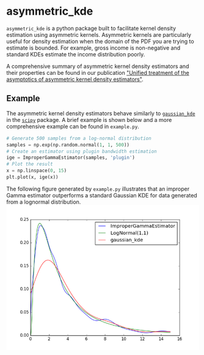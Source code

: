 # asymmetric_kde

`asymmetric_kde` is a python package built to facilitate kernel density estimation using asymmetric kernels. Asymmetric kernels are particularly useful for density estimation when the domain of the PDF you are trying to estimate is bounded. For example, gross income is non-negative and standard KDEs estimate the income distribution poorly.

A comprehensive summary of asymmetric kernel density estimators and their properties can be found in our publication ["Unified treatment of the asymptotics of asymmetric kernel density estimators"](http://arxiv.org/abs/1512.03188).

## Example

The asymmetric kernel density estimators behave similarly to [`gaussian_kde`](http://docs.scipy.org/doc/scipy/reference/generated/scipy.stats.gaussian_kde.html) in the [`scipy`](http://www.scipy.org/) package. A brief example is shown below and a more comprehensive example can be found in `example.py`.

```python
# Generate 500 samples from a log-normal distribution
samples = np.exp(np.random.normal(1, 1, 500))
# Create an estimator using plugin bandwidth estimation
ige = ImproperGammaEstimator(samples, 'plugin')
# Plot the result
x = np.linspace(0, 15)
plt.plot(x, ige(x))
```

The following figure generated by `example.py` illustrates that an improper Gamma estimator outperforms a standard Gaussian KDE for data generated from a lognormal distribution.
![illustration of asymmetric KDEs](https://github.com/tillahoffmann/asymmetric_kde/raw/master/example.png)
